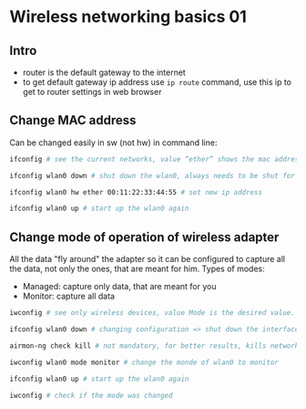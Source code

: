 # Wireless networking basics 01

## Intro
- router is the default gateway to the internet
- to get default gateway ip address use `ip route` command, use this ip to get to router settings in web browser

## Change MAC address
Can be changed easily in sw (not hw) in command line:

```bash
ifconfig # see the current networks, value “ether” shows the mac address

ifconfig wlan0 down # shut down the wlan0, always needs to be shut for any configuration

ifconfig wlan0 hw ether 00:11:22:33:44:55 # set new ip address

ifconfig wlan0 up # start up the wlan0 again
```

## Change mode of operation of wireless adapter
All the data "fly around" the adapter so it can be configured to capture all the data, not only the ones, that are meant for him. Types of modes:
- Managed: capture only data, that are meant for you
- Monitor: capture all data

```bash
iwconfig # see only wireless devices, value Mode is the desired value.

ifconfig wlan0 down # changing configuration => shut down the interface

airmon-ng check kill # not mandatory, for better results, kills network manager (disconecting from network)

iwconfig wlan0 mode monitor # change the monde of wlan0 to monitor

ifconfig wlan0 up # start up the wlan0 again

iwconfig # check if the mode was changed
```


